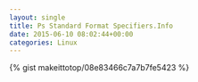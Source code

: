 ```yaml
---
layout: single                                                                                                              
title: Ps Standard Format Specifiers.Info                                                                                                                       
date: 2015-06-10 08:02:44+00:00                                                                                                                        
categories: Linux                                                                                                                
---                                                                                                                              
```


{% gist makeittotop/08e83466c7a7b7fe5423 %}                                                                                                           

